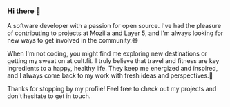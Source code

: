 ### Hi there 👋

<!--
**14Richa/14Richa** is a ✨ _special_ ✨ repository because its `README.md` (this file) appears on your GitHub profile.

Here are some ideas to get you started:

- 🔭 I’m currently working on ...
- 🌱 I’m currently learning ...
- 👯 I’m looking to collaborate on ...
- 🤔 I’m looking for help with ...
- 💬 Ask me about ...
- 📫 How to reach me: ...
- 😄 Pronouns: ...
- ⚡ Fun fact: ...
-->

A software developer with a passion for open source. I've had the pleasure of contributing to projects at Mozilla and Layer 5, and I'm always looking for new ways to get involved in the community.😄

When I'm not coding, you might find me exploring new destinations or getting my sweat on at cult.fit. I truly believe that travel and fitness are key ingredients to a happy, healthy life. They keep me energized and inspired, and I always come back to my work with fresh ideas and perspectives.🌱

Thanks for stopping by my profile! Feel free to check out my projects and don't hesitate to get in touch. 
